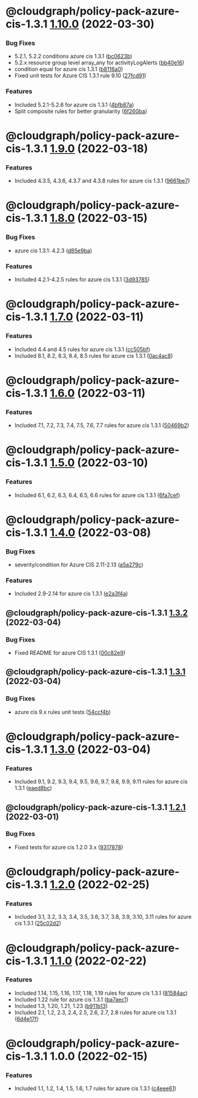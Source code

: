 # @cloudgraph/policy-pack-azure-cis-1.3.1 [1.10.0](https://gitlab.com/auto-cloud/cloudgraph/policy-packs/compare/@cloudgraph/policy-pack-azure-cis-1.3.1@1.9.0...@cloudgraph/policy-pack-azure-cis-1.3.1@1.10.0) (2022-03-30)


### Bug Fixes

* 5.2.1, 5.2.2 conditions azure cis 1.3.1 ([bc0623b](https://gitlab.com/auto-cloud/cloudgraph/policy-packs/commit/bc0623bd9cbcd0f10fb161fdc772a7814a54b9be))
* 5.2.x resource group level array_any for activityLogAlerts ([bb40e16](https://gitlab.com/auto-cloud/cloudgraph/policy-packs/commit/bb40e16ab916e3801bf4dee15a9bedd8161e6fa2))
* condition equal for azure cis 1.3.1 ([b8116a0](https://gitlab.com/auto-cloud/cloudgraph/policy-packs/commit/b8116a0f4a24fc2b4c18894dc7a1e95d21a63477))
* Fixed unit tests for Azure CIS 1.3.1 rule 9.10 ([27fcd91](https://gitlab.com/auto-cloud/cloudgraph/policy-packs/commit/27fcd910647d3a509d86dcad03cddf7440b152e2))


### Features

* Included 5.2.1-5.2.6 for azure cis 1.3.1 ([4bfb87a](https://gitlab.com/auto-cloud/cloudgraph/policy-packs/commit/4bfb87a55825812d29720d056c00c2c202801384))
* Split composite rules for better granularity ([6f260ba](https://gitlab.com/auto-cloud/cloudgraph/policy-packs/commit/6f260ba7b55848ad275d14a659de38d853b2877c))

# @cloudgraph/policy-pack-azure-cis-1.3.1 [1.9.0](https://gitlab.com/auto-cloud/cloudgraph/policy-packs/compare/@cloudgraph/policy-pack-azure-cis-1.3.1@1.8.0...@cloudgraph/policy-pack-azure-cis-1.3.1@1.9.0) (2022-03-18)


### Features

* Included 4.3.5, 4.3.6, 4.3.7 and 4.3.8 rules for azure cis 1.3.1 ([9661be7](https://gitlab.com/auto-cloud/cloudgraph/policy-packs/commit/9661be7a0366e7c9aff1b89b569874ddb12dc0f1))

# @cloudgraph/policy-pack-azure-cis-1.3.1 [1.8.0](https://gitlab.com/auto-cloud/cloudgraph/policy-packs/compare/@cloudgraph/policy-pack-azure-cis-1.3.1@1.7.0...@cloudgraph/policy-pack-azure-cis-1.3.1@1.8.0) (2022-03-15)


### Bug Fixes

* azure cis 1.3.1: 4.2.3 ([d85e9ba](https://gitlab.com/auto-cloud/cloudgraph/policy-packs/commit/d85e9ba8bc2bbd5e4082f938e5abc488709f6baf))


### Features

* Included 4.2.1-4.2.5 rules for azure cis 1.3.1 ([3d93785](https://gitlab.com/auto-cloud/cloudgraph/policy-packs/commit/3d93785731e7dd76aaf55a34bcb8f2b6213c97f8))

# @cloudgraph/policy-pack-azure-cis-1.3.1 [1.7.0](https://gitlab.com/auto-cloud/cloudgraph/policy-packs/compare/@cloudgraph/policy-pack-azure-cis-1.3.1@1.6.0...@cloudgraph/policy-pack-azure-cis-1.3.1@1.7.0) (2022-03-11)


### Features

* Included 4.4 and 4.5 rules for azure cis 1.3.1 ([cc505bf](https://gitlab.com/auto-cloud/cloudgraph/policy-packs/commit/cc505bf67f0add38eab55025f180b4d5dff17ef0))
* Included 8.1, 8.2, 8.3, 8.4, 8.5 rules for azure cis 1.3.1 ([0ac4ac8](https://gitlab.com/auto-cloud/cloudgraph/policy-packs/commit/0ac4ac87e383335f22c923f5aa6b34c0a6a0903a))

# @cloudgraph/policy-pack-azure-cis-1.3.1 [1.6.0](https://gitlab.com/auto-cloud/cloudgraph/policy-packs/compare/@cloudgraph/policy-pack-azure-cis-1.3.1@1.5.0...@cloudgraph/policy-pack-azure-cis-1.3.1@1.6.0) (2022-03-11)


### Features

* Included 7.1, 7.2, 7.3, 7.4, 7.5, 7.6, 7.7 rules for azure cis 1.3.1 ([50469b2](https://gitlab.com/auto-cloud/cloudgraph/policy-packs/commit/50469b2c5ea2fc702b84eddf5445fca37ef0089c))

# @cloudgraph/policy-pack-azure-cis-1.3.1 [1.5.0](https://gitlab.com/auto-cloud/cloudgraph/policy-packs/compare/@cloudgraph/policy-pack-azure-cis-1.3.1@1.4.0...@cloudgraph/policy-pack-azure-cis-1.3.1@1.5.0) (2022-03-10)


### Features

* Included 6.1, 6.2, 6.3, 6.4, 6.5, 6.6 rules for azure cis 1.3.1 ([6fa7cef](https://gitlab.com/auto-cloud/cloudgraph/policy-packs/commit/6fa7cef77b8ee4c326408d31c215d3c0f0e695f9))

# @cloudgraph/policy-pack-azure-cis-1.3.1 [1.4.0](https://gitlab.com/auto-cloud/cloudgraph/policy-packs/compare/@cloudgraph/policy-pack-azure-cis-1.3.1@1.3.2...@cloudgraph/policy-pack-azure-cis-1.3.1@1.4.0) (2022-03-08)


### Bug Fixes

* severity/condition for Azure CIS 2.11-2.13 ([a5a279c](https://gitlab.com/auto-cloud/cloudgraph/policy-packs/commit/a5a279cba52d65a346e14b11a6a4a82e364a71eb))


### Features

* Included 2.9-2.14 for azure cis 1.3.1 ([e2a3f4a](https://gitlab.com/auto-cloud/cloudgraph/policy-packs/commit/e2a3f4af3108e368b60ce4b23deba9f850cf18ff))

## @cloudgraph/policy-pack-azure-cis-1.3.1 [1.3.2](https://gitlab.com/auto-cloud/cloudgraph/policy-packs/compare/@cloudgraph/policy-pack-azure-cis-1.3.1@1.3.1...@cloudgraph/policy-pack-azure-cis-1.3.1@1.3.2) (2022-03-04)


### Bug Fixes

* Fixed README for azure CIS 1.3.1 ([00c82e9](https://gitlab.com/auto-cloud/cloudgraph/policy-packs/commit/00c82e9e937189e9a8fdf042de2f815d7c06bf68))

## @cloudgraph/policy-pack-azure-cis-1.3.1 [1.3.1](https://gitlab.com/auto-cloud/cloudgraph/policy-packs/compare/@cloudgraph/policy-pack-azure-cis-1.3.1@1.3.0...@cloudgraph/policy-pack-azure-cis-1.3.1@1.3.1) (2022-03-04)


### Bug Fixes

* azure cis 9.x rules unit tests ([54ccf4b](https://gitlab.com/auto-cloud/cloudgraph/policy-packs/commit/54ccf4b25e4dc3d2edc80744317039592b0f59f6))

# @cloudgraph/policy-pack-azure-cis-1.3.1 [1.3.0](https://gitlab.com/auto-cloud/cloudgraph/policy-packs/compare/@cloudgraph/policy-pack-azure-cis-1.3.1@1.2.1...@cloudgraph/policy-pack-azure-cis-1.3.1@1.3.0) (2022-03-04)


### Features

* Included 9.1, 9.2, 9.3, 9.4, 9.5, 9.6, 9.7, 9.8, 9.9, 9.11 rules for azure cis 1.3.1 ([eaed8bc](https://gitlab.com/auto-cloud/cloudgraph/policy-packs/commit/eaed8bc92e5a02bb2982b266eb276ab32b7cec34))

## @cloudgraph/policy-pack-azure-cis-1.3.1 [1.2.1](https://gitlab.com/auto-cloud/cloudgraph/policy-packs/compare/@cloudgraph/policy-pack-azure-cis-1.3.1@1.2.0...@cloudgraph/policy-pack-azure-cis-1.3.1@1.2.1) (2022-03-01)


### Bug Fixes

* Fixed tests for azure cis 1.2.0 3.x ([9317878](https://gitlab.com/auto-cloud/cloudgraph/policy-packs/commit/9317878457cb240ecbae8f68036306f4b18fdd31))

# @cloudgraph/policy-pack-azure-cis-1.3.1 [1.2.0](https://gitlab.com/auto-cloud/cloudgraph/policy-packs/compare/@cloudgraph/policy-pack-azure-cis-1.3.1@1.1.0...@cloudgraph/policy-pack-azure-cis-1.3.1@1.2.0) (2022-02-25)


### Features

* Included 3.1, 3.2, 3.3, 3.4, 3.5, 3.6, 3.7, 3.8, 3.9, 3.10, 3.11 rules for azure cis 1.3.1 ([25c02d2](https://gitlab.com/auto-cloud/cloudgraph/policy-packs/commit/25c02d296c4df21bfd7ef1dfdf2ab8bf789ee715))

# @cloudgraph/policy-pack-azure-cis-1.3.1 [1.1.0](https://gitlab.com/auto-cloud/cloudgraph/policy-packs/compare/@cloudgraph/policy-pack-azure-cis-1.3.1@1.0.0...@cloudgraph/policy-pack-azure-cis-1.3.1@1.1.0) (2022-02-22)


### Features

* Included 1.14, 1.15, 1.16, 1.17, 1.18, 1.19 rules for azure cis 1.3.1 ([81584ac](https://gitlab.com/auto-cloud/cloudgraph/policy-packs/commit/81584ac0f9ffd4be3856367ea627b923ee3efef9))
* Included 1.22 rule for azure cis 1.3.1 ([ba7aec1](https://gitlab.com/auto-cloud/cloudgraph/policy-packs/commit/ba7aec18ead1e2a76c092e50f3aec8de2e8aa4fa))
* Included 1.3, 1.20, 1.21, 1.23 ([b911b13](https://gitlab.com/auto-cloud/cloudgraph/policy-packs/commit/b911b13a8afe0323e0c6725906ac6b4c8dc1753d))
* Included 2.1, 1.2, 2.3, 2.4, 2.5, 2.6, 2.7, 2.8 rules for azure cis 1.3.1 ([6d4e17f](https://gitlab.com/auto-cloud/cloudgraph/policy-packs/commit/6d4e17f7a24c08aa791f1053da9cc23e8d512caa))

# @cloudgraph/policy-pack-azure-cis-1.3.1 1.0.0 (2022-02-15)


### Features

* Included 1.1, 1.2, 1.4, 1.5, 1.6, 1.7 rules for azure cis 1.3.1 ([c4eee61](https://gitlab.com/auto-cloud/cloudgraph/policy-packs/commit/c4eee61b4df70d9da78a82e11bf4bb87a48ec55e))
